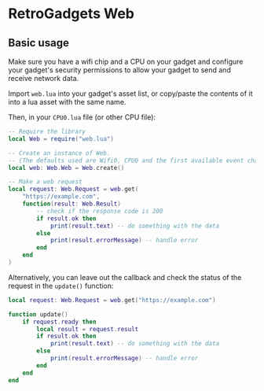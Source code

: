 # RetroGadgets Web

## Basic usage

Make sure you have a wifi chip and a CPU on your gadget and configure your gadget's security permissions to allow your gadget to send and receive network data.

Import `web.lua` into your gadget's asset list, or copy/paste the contents of it into a lua asset with the same name.

Then, in your `CPU0.lua` file (or other CPU file):

```lua
-- Require the library
local Web = require("web.lua")

-- Create an instance of Web.
-- (The defaults used are Wifi0, CPU0 and the first available event channel on the CPU)
local web: Web.Web = Web.create()

-- Make a web request
local request: Web.Request = web.get(
    "https://example.com",
    function(result: Web.Result) 
        -- check if the response code is 200
        if result.ok then
            print(result.text) -- do something with the data
        else
            print(result.errorMessage) -- handle error
        end
    end
)
```

Alternatively, you can leave out the callback and check the status of the request in the `update()` function:

```lua
local request: Web.Request = web.get("https://example.com")

function update()
    if request.ready then
        local result = request.result
        if result.ok then
            print(result.text) -- do something with the data
        else
            print(result.errorMessage) -- handle error
        end
    end
end
```
